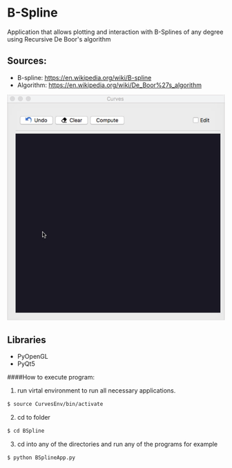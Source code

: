 # B-Spline
Application that allows plotting and interaction with B-Splines of any degree using Recursive De Boor's algorithm
## Sources:
  * B-spline: https://en.wikipedia.org/wiki/B-spline
  * Algorithm: https://en.wikipedia.org/wiki/De_Boor%27s_algorithm

![alt text](https://github.com/RodrigoFigueroaM/CurvesAndSurfaces/blob/master/BSpline/screenshots/Kapture.gif)

## Libraries
- PyOpenGL
- PyQt5

####How to execute program:
1) run virtal environment to run all necessary applications.
```sh
$ source CurvesEnv/bin/activate
```
2) cd to folder
```sh
$ cd BSpline
```
3) cd into any of the directories and run any of the programs for example
```sh
$ python BSplineApp.py
```

